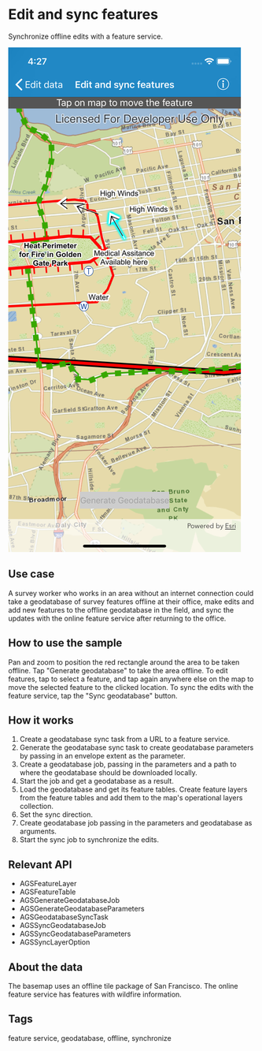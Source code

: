 # Edit and sync features

Synchronize offline edits with a feature service.

![Edit and sync features](edit-and-sync-features.png)

## Use case

A survey worker who works in an area without an internet connection could take a geodatabase of survey features offline at their office, make edits and add new features to the offline geodatabase in the field, and sync the updates with the online feature service after returning to the office.

## How to use the sample

Pan and zoom to position the red rectangle around the area to be taken offline. Tap "Generate geodatabase" to take the area offline. To edit features, tap to select a feature, and tap again anywhere else on the map to move the selected feature to the clicked location. To sync the edits with the feature service, tap the "Sync geodatabase" button.

## How it works

1. Create a geodatabase sync task from a URL to a feature service.
2. Generate the geodatabase sync task to create geodatabase parameters by passing in an envelope extent as the parameter.
3. Create a geodatabase job, passing in the parameters and a path to where the geodatabase should be downloaded locally.
4. Start the job and get a geodatabase as a result.
5. Load the geodatabase and get its feature tables. Create feature layers from the feature tables and add them to the map's operational layers collection.
6. Set the sync direction.
7. Create geodatabase job passing in the parameters and geodatabase as arguments.
8. Start the sync job to synchronize the edits.

## Relevant API

* AGSFeatureLayer
* AGSFeatureTable
* AGSGenerateGeodatabaseJob
* AGSGenerateGeodatabaseParameters
* AGSGeodatabaseSyncTask
* AGSSyncGeodatabaseJob
* AGSSyncGeodatabaseParameters
* AGSSyncLayerOption

## About the data

The basemap uses an offline tile package of San Francisco. The online feature service has features with wildfire information.

## Tags

feature service, geodatabase, offline, synchronize

